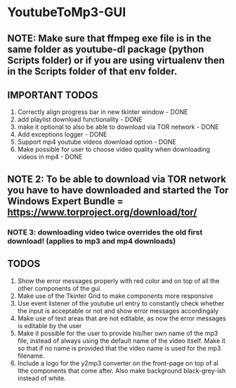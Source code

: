 # YoutubeToMp3-GUI  

## NOTE: Make sure that ffmpeg exe file is in the same folder as youtube-dl package (python Scripts folder) or if you are using virtualenv then in the Scripts folder of that env folder.

## IMPORTANT TODOS  
1. Correctly align progress bar in new tkinter window - DONE
2. add playlist download functionality - DONE
3. make it optional to also be able to download via TOR network - DONE  
4. Add exceptions logger - DONE
5. Support mp4 youtube videos download option - DONE
6. Make possible for user to choose video quality when downloading videos in mp4 - DONE

## NOTE 2: To be able to download via TOR network you have to have downloaded and started the Tor Windows Expert Bundle = https://www.torproject.org/download/tor/ 

### NOTE 3: downloading video twice overrides the old first download! (applies to mp3 and mp4 downloads)

## TODOS  
1. Show the error messages properly with red color and on top of all the other components of the gui  
2. Make use of the Tkinter Grid to make components more responsive  
3. Use event listener of the youtube url entry to constantly check whether the input is acceptable or not and show error messages accordingaly  
4. Make use of text areas that are not editable, as now the error messages is editable by the user  
5. Make it possible for the user to provide his/her own name of the mp3 file, instead of always using the default name of the video itself. Make it so that if no name is provided that the video name is used for the mp3 filename.  
6. Include a logo for the y2mp3 converter on the front-page on top of al lthe components that come after. Also make background black-grey-ish instead of white.